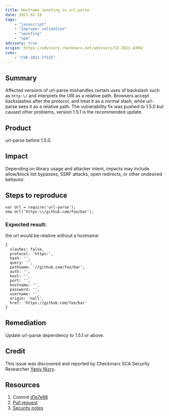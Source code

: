 ```yaml
---
title: Hostname spoofing in url-parse
date: 2021-02-18
tags:
	- "javascript"
	- "improper validation"
	- "spoofing"
	- "npm"
advisory: true
origin: https://advisory.checkmarx.net/advisory/CX-2021-4306/
cves:
	- "CVE-2021-27515"
---
```

## Summary
Affected versions of url-parse mishandles certain uses of backslash such as `http:\/` and interprets the URI as a relative path.
Browsers accept backslashes after the protocol, and treat it as a normal slash, while url-parse sees it as a relative path. 
The vulnerability fix was pushed to 1.5.0 but caused other problems, version 1.5.1 is the recommended update.

## Product
url-parse before 1.5.0.

## Impact
Depending on library usage and attacker intent, impacts may include allow/block list bypasses, SSRF attacks, open redirects, or other undesired behavior.

## Steps to reproduce
```
var Url = require('url-parse');
new Url('https:\\/github.com/foo/bar');
```

### Expected result:
the url would be relative without a hostname:
```
{
  slashes: false,
  protocol: 'https:',
  hash: '',
  query: '',
  pathname: '//github.com/foo/bar',
  auth: '',
  host: '',
  port: '',
  hostname: '',
  password: '',
  username: '',
  origin: 'null',
  href: 'https://github.com/foo/bar'
}
```

## Remediation
Update url-parse dependency to 1.5.1 or above.

## Credit
This issue was discovered and reported by Checkmarx SCA Security Researcher [Yaniv Nizry](https://www.twitter.com/ynizry).

## Resources
1. Commit [d1e7e88](https://github.com/unshiftio/url-parse/commit/d1e7e8822f26e8a49794b757123b51386325b2b0)
2. [Pull request](https://github.com/unshiftio/url-parse/pull/197)
3. [Security notes](https://github.com/unshiftio/url-parse/blob/master/SECURITY.md#history)
